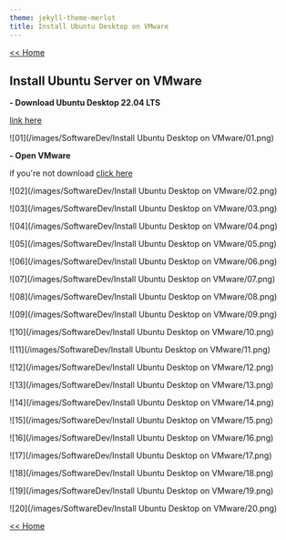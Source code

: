 ```yaml
---
theme: jekyll-theme-merlot
title: Install Ubuntu Desktop on VMware
---
```

[<< Home](https://yaikaew.github.io/index.html)

## Install Ubuntu Server on VMware

**- Download Ubuntu Desktop 22.04 LTS**

[link here](https://ubuntu.com/download/desktop)

![01](/images/SoftwareDev/Install Ubuntu Desktop on VMware/01.png)

**- Open VMware**

if you're not download [click here](https://yaikaew.github.io/pages/SoftwareDev/InstallUbuntuServeronVMware.html)

![02](/images/SoftwareDev/Install Ubuntu Desktop on VMware/02.png)

![03](/images/SoftwareDev/Install Ubuntu Desktop on VMware/03.png)

![04](/images/SoftwareDev/Install Ubuntu Desktop on VMware/04.png)

![05](/images/SoftwareDev/Install Ubuntu Desktop on VMware/05.png)

![06](/images/SoftwareDev/Install Ubuntu Desktop on VMware/06.png)

![07](/images/SoftwareDev/Install Ubuntu Desktop on VMware/07.png)

![08](/images/SoftwareDev/Install Ubuntu Desktop on VMware/08.png)

![09](/images/SoftwareDev/Install Ubuntu Desktop on VMware/09.png)

![10](/images/SoftwareDev/Install Ubuntu Desktop on VMware/10.png)

![11](/images/SoftwareDev/Install Ubuntu Desktop on VMware/11.png)

![12](/images/SoftwareDev/Install Ubuntu Desktop on VMware/12.png)

![13](/images/SoftwareDev/Install Ubuntu Desktop on VMware/13.png)

![14](/images/SoftwareDev/Install Ubuntu Desktop on VMware/14.png)

![15](/images/SoftwareDev/Install Ubuntu Desktop on VMware/15.png)

![16](/images/SoftwareDev/Install Ubuntu Desktop on VMware/16.png)

![17](/images/SoftwareDev/Install Ubuntu Desktop on VMware/17.png)

![18](/images/SoftwareDev/Install Ubuntu Desktop on VMware/18.png)

![19](/images/SoftwareDev/Install Ubuntu Desktop on VMware/19.png)

![20](/images/SoftwareDev/Install Ubuntu Desktop on VMware/20.png)



[<< Home](https://yaikaew.github.io/index.html)
